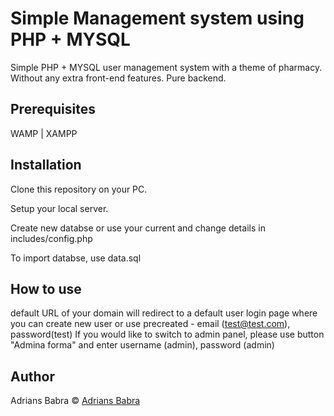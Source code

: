 # Simple Management system using PHP + MYSQL
Simple PHP + MYSQL user management system with a theme of pharmacy. Without any extra front-end features. Pure backend.
## Prerequisites
WAMP | XAMPP

## Installation
Clone this repository on your PC.

Setup your local server.

Create new databse or use your current and change details in includes/config.php

To import databse, use data.sql

## How to use
default URL of your domain will redirect to a default user login page where you can create new user or use precreated - email (test@test.com), password(test)
If you would like to switch to admin panel, please use button "Admina forma" and enter username (admin), password (admin)
## Author
Adrians Babra © [Adrians Babra]()
